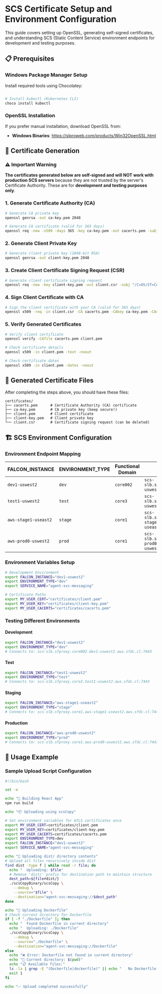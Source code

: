 # SCS Certificate Setup and Environment Configuration

This guide covers setting up OpenSSL, generating self-signed certificates, and understanding SCS (Static Content Service) environment endpoints for development and testing purposes.

## 📋 Prerequisites

### Windows Package Manager Setup

Install required tools using Chocolatey:

```bash

# Install kubectl (Kubernetes CLI)
choco install kubectl
```

###  OpenSSL Installation

If you prefer manual installation, download OpenSSL from:
- **Windows Binaries**: https://slproweb.com/products/Win32OpenSSL.html

## 🔐 Certificate Generation

### ⚠️ Important Warning

**The certificates generated below are self-signed and will NOT work with production SCS servers** because they are not trusted by the server's Certificate Authority. These are for **development and testing purposes only**.

### 1. Generate Certificate Authority (CA)

```bash
# Generate CA private key
openssl genrsa -out ca-key.pem 2048

# Generate CA certificate (valid for 365 days)
openssl req -new -x509 -days 365 -key ca-key.pem -out cacerts.pem -subj "/C=US/ST=CA/L=SanFrancisco/O=employee/CN=CA"
```

### 2. Generate Client Private Key

```bash
# Generate client private key (2048-bit RSA)
openssl genrsa -out client-key.pem 2048
```

### 3. Create Client Certificate Signing Request (CSR)

```bash
# Generate client certificate signing request
openssl req -new -key client-key.pem -out client.csr -subj "/C=US/ST=CA/L=SanFrancisco/O=employee/CN=client"
```

### 4. Sign Client Certificate with CA

```bash
# Sign the client certificate with your CA (valid for 365 days)
openssl x509 -req -in client.csr -CA cacerts.pem -CAkey ca-key.pem -CAcreateserial -out client.pem -days 365
```

### 5. Verify Generated Certificates

```bash
# Verify client certificate
openssl verify -CAfile cacerts.pem client.pem

# Check certificate details
openssl x509 -in client.pem -text -noout

# Check certificate dates
openssl x509 -in client.pem -dates -noout
```

## 📁 Generated Certificate Files

After completing the steps above, you should have these files:

```
certificates/
├── cacerts.pem      # Certificate Authority (CA) certificate
├── ca-key.pem       # CA private key (keep secure!)
├── client.pem       # Client certificate
├── client-key.pem   # Client private key
└── client.csr       # Certificate signing request (can be deleted)
```

## 🏗️ SCS Environment Configuration

### Environment Endpoint Mapping

| FALCON_INSTANCE | ENVIRONMENT_TYPE | Functional Domain | SCS Endpoint |
|-----------------|------------------|-------------------|--------------|
| `dev1-uswest2` | `dev` | `core002` | `scs-slb.sfproxy.core002.dev1-uswest2.aws.sfdc.cl:7443` |
| `test1-uswest2` | `test` | `core3` | `scs-slb.sfproxy.core3.test1-uswest2.aws.sfdc.cl:7443` |
| `aws-stage1-useast2` | `stage` | `core1` | `scs-slb.sfproxy.core1.aws-stage1-useast2.aws.sfdc.cl:7443` |
| `aws-prod0-uswest2` | `prod` | `core1` | `scs-slb.sfproxy.core1.aws-prod0-uswest2.aws.sfdc.cl:7443` |

### Environment Variables Setup

```bash
# Development Environment
export FALCON_INSTANCE="dev1-uswest2"
export ENVIRONMENT_TYPE="dev"
export SERVICE_NAME="agent-svc-messaging"

# Certificate Paths
export MY_USER_CERT="certificates/client.pem"
export MY_USER_KEY="certificates/client-key.pem"
export MY_USER_CACERTS="certificates/cacerts.pem"
```

### Testing Different Environments

#### Development
```bash
export FALCON_INSTANCE="dev1-uswest2"
export ENVIRONMENT_TYPE="dev"
# Connects to: scs-slb.sfproxy.core002.dev1-uswest2.aws.sfdc.cl:7443
```

#### Test
```bash
export FALCON_INSTANCE="test1-uswest2"
export ENVIRONMENT_TYPE="test"
# Connects to: scs-slb.sfproxy.core3.test1-uswest2.aws.sfdc.cl:7443
```

#### Staging
```bash
export FALCON_INSTANCE="aws-stage1-useast2"
export ENVIRONMENT_TYPE="stage"
# Connects to: scs-slb.sfproxy.core1.aws-stage1-useast2.aws.sfdc.cl:7443
```

#### Production
```bash
export FALCON_INSTANCE="aws-prod0-uswest2"
export ENVIRONMENT_TYPE="prod"
# Connects to: scs-slb.sfproxy.core1.aws-prod0-uswest2.aws.sfdc.cl:7443
```

## 🔧 Usage Example

### Sample Upload Script Configuration

```bash
#!/bin/bash

set -e

echo "🚀 Building React App"
npm run build

echo "📦 Uploading using scsCopy"

# Set environment variables for mTLS certificates once
export MY_USER_CERT=certificates/client.pem
export MY_USER_KEY=certificates/client-key.pem
export MY_USER_CACERTS=certificates/cacerts.pem
export ENVIRONMENT_TYPE=dev
export FALCON_INSTANCE="dev1-uswest2"
export SERVICE_NAME="agent-svc-messaging"

echo "📁 Uploading dist/ directory contents"
# Upload all files recursively inside dist
find dist -type f | while read -r file; do
  echo "  Uploading: $file"
  # Remove 'dist/' prefix for destination path to maintain structure
  dest_path=${file#dist/}
  ./scsCopyBinary/scsCopy \
    --debug \
    --source="$file" \
    --destination="agent-svc-messaging://$dest_path"
done

echo "🐳 Uploading Dockerfile"
# Check current directory for Dockerfile
if [ -f "./Dockerfile" ]; then
  echo "  Found Dockerfile in current directory"
  echo "  Uploading: ./Dockerfile"
  ./scsCopyBinary/scsCopy \
    --debug \
    --source="./Dockerfile" \
    --destination="agent-svc-messaging://Dockerfile"
else
  echo "❌ Error: Dockerfile not found in current directory"
  echo "📍 Current directory: $(pwd)"
  echo "📋 Available files:"
  ls -la | grep -E "(Dockerfile|dockerfile)" || echo "   No Dockerfile found"
  exit 1
fi

echo "✅ Upload completed successfully"
```


